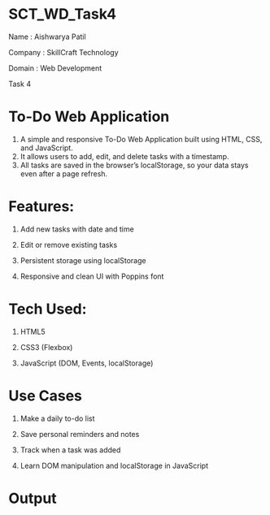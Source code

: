 # SCT_WD_Task4

Name : Aishwarya Patil

Company : SkillCraft Technology

Domain : Web Development

Task 4 

#  To-Do Web Application
 
1. A simple and responsive To-Do Web Application built using HTML, CSS, and JavaScript.
2. It allows users to add, edit, and delete tasks with a timestamp.
3. All tasks are saved in the browser’s localStorage, so your data stays even after a page refresh.

# Features:
1. Add new tasks with date and time

2. Edit or remove existing tasks

3. Persistent storage using localStorage

4. Responsive and clean UI with Poppins font

# Tech Used:
1. HTML5

2. CSS3 (Flexbox)

3. JavaScript (DOM, Events, localStorage)

# Use Cases
1.  Make a daily to-do list

2.  Save personal reminders and notes

3.  Track when a task was added

4.  Learn DOM manipulation and localStorage in JavaScript

# Output



